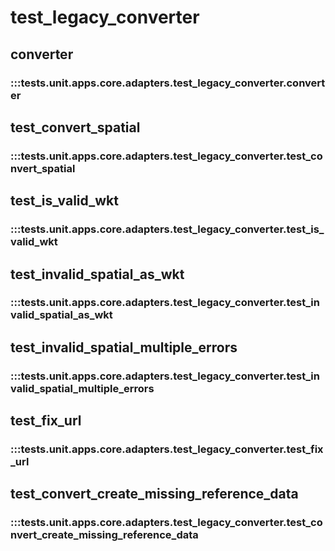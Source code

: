 # test_legacy_converter

## converter

### :::tests.unit.apps.core.adapters.test_legacy_converter.converter

## test_convert_spatial

### :::tests.unit.apps.core.adapters.test_legacy_converter.test_convert_spatial

## test_is_valid_wkt

### :::tests.unit.apps.core.adapters.test_legacy_converter.test_is_valid_wkt

## test_invalid_spatial_as_wkt

### :::tests.unit.apps.core.adapters.test_legacy_converter.test_invalid_spatial_as_wkt

## test_invalid_spatial_multiple_errors

### :::tests.unit.apps.core.adapters.test_legacy_converter.test_invalid_spatial_multiple_errors

## test_fix_url

### :::tests.unit.apps.core.adapters.test_legacy_converter.test_fix_url

## test_convert_create_missing_reference_data

### :::tests.unit.apps.core.adapters.test_legacy_converter.test_convert_create_missing_reference_data

